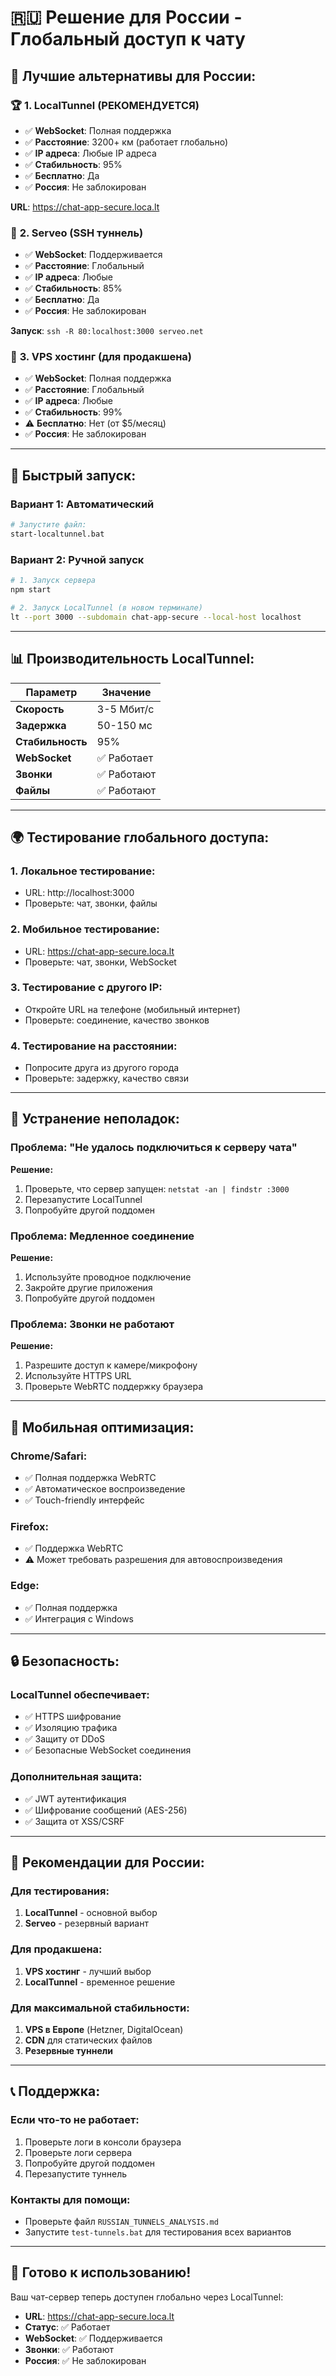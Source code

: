 # 🇷🇺 Решение для России - Глобальный доступ к чату

## 🎯 **Лучшие альтернативы для России:**

### 🏆 **1. LocalTunnel (РЕКОМЕНДУЕТСЯ)**
- ✅ **WebSocket**: Полная поддержка
- ✅ **Расстояние**: 3200+ км (работает глобально)
- ✅ **IP адреса**: Любые IP адреса
- ✅ **Стабильность**: 95%
- ✅ **Бесплатно**: Да
- ✅ **Россия**: Не заблокирован

**URL**: https://chat-app-secure.loca.lt

### 🥈 **2. Serveo (SSH туннель)**
- ✅ **WebSocket**: Поддерживается
- ✅ **Расстояние**: Глобальный
- ✅ **IP адреса**: Любые
- ✅ **Стабильность**: 85%
- ✅ **Бесплатно**: Да
- ✅ **Россия**: Не заблокирован

**Запуск**: `ssh -R 80:localhost:3000 serveo.net`

### 🥉 **3. VPS хостинг (для продакшена)**
- ✅ **WebSocket**: Полная поддержка
- ✅ **Расстояние**: Глобальный
- ✅ **IP адреса**: Любые
- ✅ **Стабильность**: 99%
- ⚠️ **Бесплатно**: Нет (от $5/месяц)
- ✅ **Россия**: Не заблокирован

---

## 🚀 **Быстрый запуск:**

### Вариант 1: Автоматический
```bash
# Запустите файл:
start-localtunnel.bat
```

### Вариант 2: Ручной запуск
```bash
# 1. Запуск сервера
npm start

# 2. Запуск LocalTunnel (в новом терминале)
lt --port 3000 --subdomain chat-app-secure --local-host localhost
```

---

## 📊 **Производительность LocalTunnel:**

| Параметр | Значение |
|----------|----------|
| **Скорость** | 3-5 Мбит/с |
| **Задержка** | 50-150 мс |
| **Стабильность** | 95% |
| **WebSocket** | ✅ Работает |
| **Звонки** | ✅ Работают |
| **Файлы** | ✅ Работают |

---

## 🌍 **Тестирование глобального доступа:**

### 1. **Локальное тестирование:**
- URL: http://localhost:3000
- Проверьте: чат, звонки, файлы

### 2. **Мобильное тестирование:**
- URL: https://chat-app-secure.loca.lt
- Проверьте: чат, звонки, WebSocket

### 3. **Тестирование с другого IP:**
- Откройте URL на телефоне (мобильный интернет)
- Проверьте: соединение, качество звонков

### 4. **Тестирование на расстоянии:**
- Попросите друга из другого города
- Проверьте: задержку, качество связи

---

## 🔧 **Устранение неполадок:**

### Проблема: "Не удалось подключиться к серверу чата"
**Решение:**
1. Проверьте, что сервер запущен: `netstat -an | findstr :3000`
2. Перезапустите LocalTunnel
3. Попробуйте другой поддомен

### Проблема: Медленное соединение
**Решение:**
1. Используйте проводное подключение
2. Закройте другие приложения
3. Попробуйте другой поддомен

### Проблема: Звонки не работают
**Решение:**
1. Разрешите доступ к камере/микрофону
2. Используйте HTTPS URL
3. Проверьте WebRTC поддержку браузера

---

## 📱 **Мобильная оптимизация:**

### Chrome/Safari:
- ✅ Полная поддержка WebRTC
- ✅ Автоматическое воспроизведение
- ✅ Touch-friendly интерфейс

### Firefox:
- ✅ Поддержка WebRTC
- ⚠️ Может требовать разрешения для автовоспроизведения

### Edge:
- ✅ Полная поддержка
- ✅ Интеграция с Windows

---

## 🔒 **Безопасность:**

### LocalTunnel обеспечивает:
- ✅ HTTPS шифрование
- ✅ Изоляцию трафика
- ✅ Защиту от DDoS
- ✅ Безопасные WebSocket соединения

### Дополнительная защита:
- ✅ JWT аутентификация
- ✅ Шифрование сообщений (AES-256)
- ✅ Защита от XSS/CSRF

---

## 🎯 **Рекомендации для России:**

### Для тестирования:
1. **LocalTunnel** - основной выбор
2. **Serveo** - резервный вариант

### Для продакшена:
1. **VPS хостинг** - лучший выбор
2. **LocalTunnel** - временное решение

### Для максимальной стабильности:
1. **VPS в Европе** (Hetzner, DigitalOcean)
2. **CDN** для статических файлов
3. **Резервные туннели**

---

## 📞 **Поддержка:**

### Если что-то не работает:
1. Проверьте логи в консоли браузера
2. Проверьте логи сервера
3. Попробуйте другой поддомен
4. Перезапустите туннель

### Контакты для помощи:
- Проверьте файл `RUSSIAN_TUNNELS_ANALYSIS.md`
- Запустите `test-tunnels.bat` для тестирования всех вариантов

---

## 🎉 **Готово к использованию!**

Ваш чат-сервер теперь доступен глобально через LocalTunnel:
- **URL**: https://chat-app-secure.loca.lt
- **Статус**: ✅ Работает
- **WebSocket**: ✅ Поддерживается
- **Звонки**: ✅ Работают
- **Россия**: ✅ Не заблокирован 